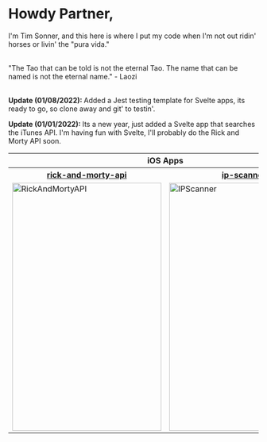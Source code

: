 <!DOCTYPE html />
<html lang="en">
	<body>
		<h1>Howdy Partner,</h1>
		<p>
			I'm Tim Sonner, and this here is where I put my code
			when I'm not out ridin' horses or livin' the "pura vida."
		</p>
		<br>
"The Tao that can be told is not the eternal Tao. The name that can be named is not the eternal name." - Laozi
<br><br>
		<p>
			<strong> Update (01/08/2022): </strong>
			Added a Jest testing template for Svelte apps, its ready to go, so clone away and git' to testin'.
			</p>
		<p>
			<strong> Update (01/01/2022): </strong>
			Its a new year, just added a Svelte app that searches the iTunes API. I'm having fun with Svelte, I'll probably do the Rick and Morty API soon.
			</p>
		<p>
		<table>
			<th colspan=2>
				iOS Apps
			</th>
			<tr>
				<th><a href="https://github.com/timsonner/rick-and-morty-api/">rick-and-morty-api</a></th>
				<th><a href="https://github.com/timsonner/ip-scanner/">ip-scanner</a></th>
			</tr>
			<tr>
				<td>
					<img
						alt="RickAndMortyAPI"
src="https://github.com/timsonner/rick-and-morty-api/blob/main/RickAndMortyAPI.gif"
						width="300"
						height="500"
					/>
				</td>
				<td>
					<img
						alt="IPScanner"
						src="https://github.com/timsonner/ip-scanner/blob/main/IPScanner.gif"
						width="300"
						height="500"
					/>
				</td>
			</tr>
		</table>
	</body>
</html>
